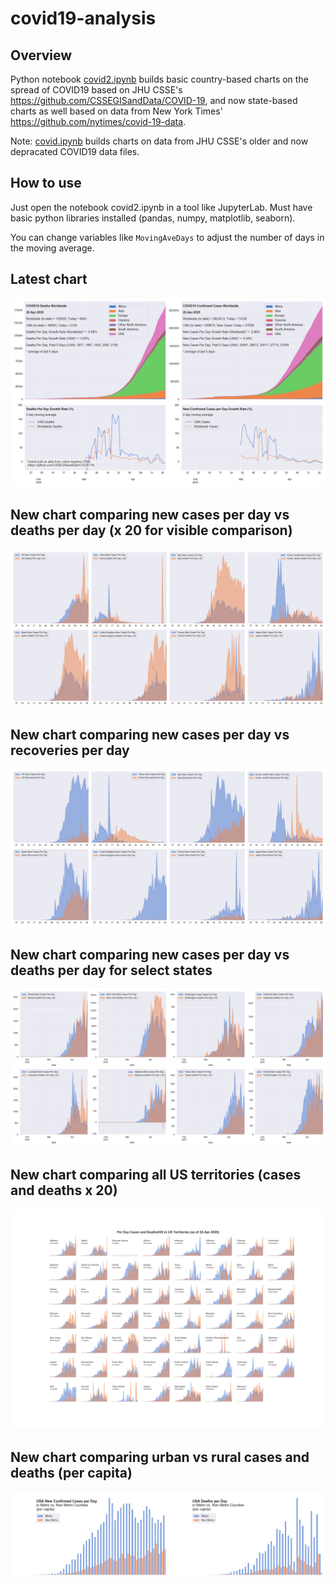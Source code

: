 # covid19-analysis

## Overview
Python notebook [covid2.ipynb](https://github.com/danlaw/covid19-analysis/blob/master/covid2.ipynb) builds basic country-based charts on the spread of COVID19 based on JHU CSSE's https://github.com/CSSEGISandData/COVID-19, and now state-based charts as well based on data from New York Times' https://github.com/nytimes/covid-19-data.

Note: [covid.ipynb](https://github.com/danlaw/covid19-analysis/blob/master/covid.ipynb) builds charts on data from JHU CSSE's older and now depracated COVID19 data files.

## How to use
Just open the notebook covid2.ipynb in a tool like JupyterLab. Must have basic python libraries installed (pandas, numpy, matplotlib, seaborn).

You can change variables like ``MovingAveDays`` to adjust the number of days in the moving average.

## Latest chart
![Latest chart](charts/20200422-covid19-chart.png)

## New chart comparing new cases per day vs deaths per day (x 20 for visible comparison)
![Comparison chart](charts/20200422-comparison-chart.png)

## New chart comparing new cases per day vs recoveries per day
![Recovery chart](charts/20200422-comparison-recovery-chart.png)

## New chart comparing new cases per day vs deaths per day for select states
![Recovery chart](charts/20200422-covid19-states.png)

## New chart comparing all US territories (cases and deaths x 20)
![Recovery chart](charts/20200422-compare-US-territories.png)

## New chart comparing urban vs rural cases and deaths (per capita)
![Recovery chart](charts/20200422-US-counties-urban-vs-rural-per-capita.png)